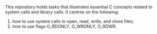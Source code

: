 This repository holds tasks that illustrates essential C concepts related to system calls and library calls.
It centres on the following:
1. how to use system calls to open, read, write, and close files;
2. how to use flags O_RDONLY, O_WRONLY, O_RDWR.
